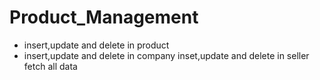 # Product_Management
* insert,update and delete in product
* insert,update and delete in company
inset,update and delete in seller
fetch all data
